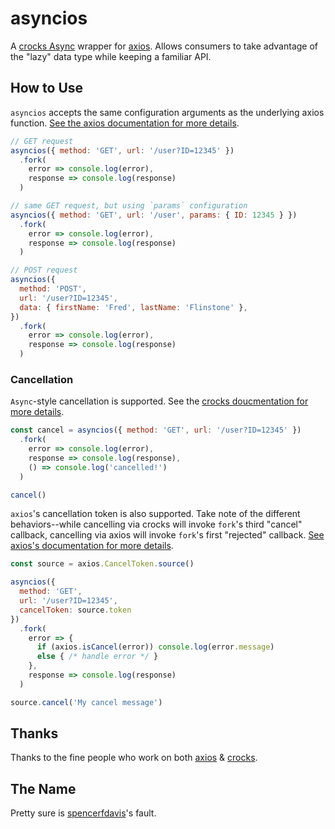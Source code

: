 # asyncios

A [crocks Async](https://crocks.dev/docs/crocks/Async.html) wrapper for [axios](https://github.com/axios/axios). Allows consumers to take advantage of the "lazy" data type while keeping a familiar API.

## How to Use

`asyncios` accepts the same configuration arguments as the underlying axios function. [See the axios documentation for more details](https://github.com/axios/axios#request-config).

```js
// GET request
asyncios({ method: 'GET', url: '/user?ID=12345' })
  .fork(
    error => console.log(error),
    response => console.log(response)
  )
```

```js
// same GET request, but using `params` configuration
asyncios({ method: 'GET', url: '/user', params: { ID: 12345 } })
  .fork(
    error => console.log(error),
    response => console.log(response)
  )
```

```js
// POST request
asyncios({
  method: 'POST',
  url: '/user?ID=12345',
  data: { firstName: 'Fred', lastName: 'Flinstone' },
})
  .fork(
    error => console.log(error),
    response => console.log(response)
  )
```

### Cancellation
`Async`-style cancellation is supported. See the [crocks doucmentation for more details](https://crocks.dev/docs/crocks/Async.html).

```js
const cancel = asyncios({ method: 'GET', url: '/user?ID=12345' })
  .fork(
    error => console.log(error),
    response => console.log(response),
    () => console.log('cancelled!')
  )

cancel()
```

`axios`'s cancellation token is also supported. Take note of the different behaviors--while cancelling via crocks will invoke `fork`'s third "cancel" callback, cancelling via axios will invoke `fork`'s first "rejected" callback. [See axios's documentation for more details](https://github.com/axios/axios#cancellation).

```js
const source = axios.CancelToken.source()

asyncios({
  method: 'GET',
  url: '/user?ID=12345',
  cancelToken: source.token
})
  .fork(
    error => {
      if (axios.isCancel(error)) console.log(error.message)
      else { /* handle error */ }
    },
    response => console.log(response)
  )

source.cancel('My cancel message')

```

## Thanks

Thanks to the fine people who work on both [axios](https://github.com/axios/axios) & [crocks](https://crocks.dev/).


## The Name

Pretty sure is [spencerfdavis](https://github.com/spencerfdavis)'s fault.
